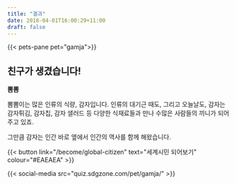 ```yaml
---
title: "결과"
date: 2018-04-01T16:00:29+11:00
draft: false
---
```


{{< pets-pane pet="gamja">}}

친구가 생겼습니다!
---

**뽐뽐**

뽐뽐이는 많은 인류의 식량, 감자입니다. 인류의 대기근 때도, 그리고 오늘날도, 감자는 감자튀김, 감자칩, 감자 샐러드 등 다양한 식재료들과 만나 수많은 사람들의 끼니가 되어주고 있죠. 

그만큼 감자는 인간 바로 옆에서 인간의 역사를 함께 해왔습니다.

{{< button link="/become/global-citizen" text="세계시민 되어보기" colour="#EAEAEA" >}}

{{< social-media src="quiz.sdgzone.com/pet/gamja/" >}}